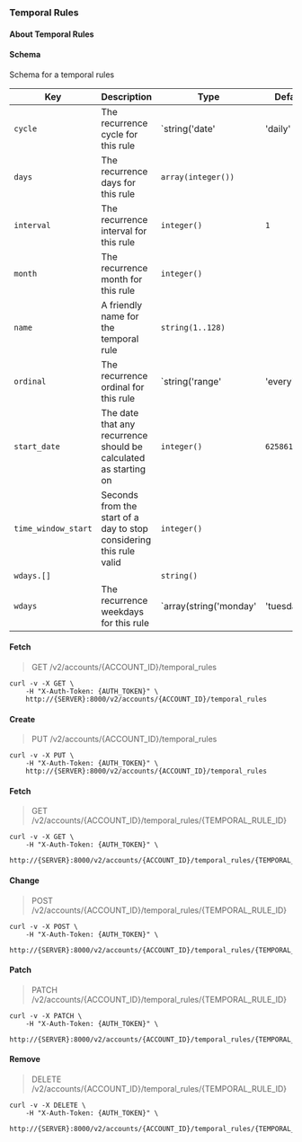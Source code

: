 ### Temporal Rules

#### About Temporal Rules

#### Schema

Schema for a temporal rules



Key | Description | Type | Default | Required
--- | ----------- | ---- | ------- | --------
`cycle` | The recurrence cycle for this rule | `string('date' | 'daily' | 'weekly' | 'monthly' | 'yearly')` |   | `true`
`days` | The recurrence days for this rule | `array(integer())` |   | `false`
`interval` | The recurrence interval for this rule | `integer()` | `1` | `false`
`month` | The recurrence month for this rule | `integer()` |   | `false`
`name` | A friendly name for the temporal rule | `string(1..128)` |   | `true`
`ordinal` | The recurrence ordinal for this rule | `string('range' | 'every' | 'first' | 'second' | 'third' | 'fourth' | 'fifth' | 'last')` |   | `false`
`start_date` | The date that any recurrence should be calculated as starting on | `integer()` | `62586115200` | `false`
`time_window_start` | Seconds from the start of a day to stop considering this rule valid | `integer()` |   | `false`
`wdays.[]` |   | `string()` |   | `false`
`wdays` | The recurrence weekdays for this rule | `array(string('monday' | 'tuesday' | 'wednesday' | 'wensday' | 'thursday' | 'friday' | 'saturday' | 'sunday'))` |   | `false`



#### Fetch

> GET /v2/accounts/{ACCOUNT_ID}/temporal_rules

```shell
curl -v -X GET \
    -H "X-Auth-Token: {AUTH_TOKEN}" \
    http://{SERVER}:8000/v2/accounts/{ACCOUNT_ID}/temporal_rules
```

#### Create

> PUT /v2/accounts/{ACCOUNT_ID}/temporal_rules

```shell
curl -v -X PUT \
    -H "X-Auth-Token: {AUTH_TOKEN}" \
    http://{SERVER}:8000/v2/accounts/{ACCOUNT_ID}/temporal_rules
```

#### Fetch

> GET /v2/accounts/{ACCOUNT_ID}/temporal_rules/{TEMPORAL_RULE_ID}

```shell
curl -v -X GET \
    -H "X-Auth-Token: {AUTH_TOKEN}" \
    http://{SERVER}:8000/v2/accounts/{ACCOUNT_ID}/temporal_rules/{TEMPORAL_RULE_ID}
```

#### Change

> POST /v2/accounts/{ACCOUNT_ID}/temporal_rules/{TEMPORAL_RULE_ID}

```shell
curl -v -X POST \
    -H "X-Auth-Token: {AUTH_TOKEN}" \
    http://{SERVER}:8000/v2/accounts/{ACCOUNT_ID}/temporal_rules/{TEMPORAL_RULE_ID}
```

#### Patch

> PATCH /v2/accounts/{ACCOUNT_ID}/temporal_rules/{TEMPORAL_RULE_ID}

```shell
curl -v -X PATCH \
    -H "X-Auth-Token: {AUTH_TOKEN}" \
    http://{SERVER}:8000/v2/accounts/{ACCOUNT_ID}/temporal_rules/{TEMPORAL_RULE_ID}
```

#### Remove

> DELETE /v2/accounts/{ACCOUNT_ID}/temporal_rules/{TEMPORAL_RULE_ID}

```shell
curl -v -X DELETE \
    -H "X-Auth-Token: {AUTH_TOKEN}" \
    http://{SERVER}:8000/v2/accounts/{ACCOUNT_ID}/temporal_rules/{TEMPORAL_RULE_ID}
```


